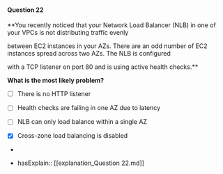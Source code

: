 #### Question  22


**You recently noticed that your Network Load Balancer (NLB) in one of your VPCs is not distributing traffic evenly

between EC2 instances in your AZs. There are an odd number of EC2 instances spread across two AZs. The NLB is configured

with a TCP listener on port 80 and is using active health checks.**


**What is the most likely problem?**


- [ ] There is no HTTP listener


- [ ] Health checks are failing in one AZ due to latency


- [ ] NLB can only load balance within a single AZ


- [x] Cross-zone load balancing is disabled


*

- hasExplain:: [[explanation_Question  22.md]]
